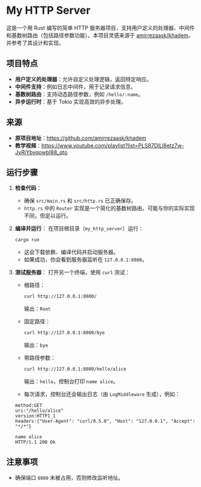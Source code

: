 # My HTTP Server

这是一个用 Rust 编写的简单 HTTP 服务器项目，支持用户定义的处理器、中间件和基数树路由（包括路径参数功能）。本项目灵感来源于 [amirrezaask/khadem](https://github.com/amirrezaask/khadem)，并参考了其设计和实现。

## 项目特点

- **用户定义的处理器**：允许自定义处理逻辑，返回特定响应。
- **中间件支持**：例如日志中间件，用于记录请求信息。
- **基数树路由**：支持动态路径参数，例如 `/hello/:name`。
- **异步运行时**：基于 Tokio 实现高效的异步处理。

## 来源

- **原项目地址**：<https://github.com/amirrezaask/khadem>
- **教学视频**：<https://www.youtube.com/playlist?list=PLS87DlLl8etz7w-JyRjYbyqowbI88_qto>

## 运行步骤

1. **检查代码**：
   - 确保 `src/main.rs` 和 `src/http.rs` 已正确保存。
   - `http.rs` 中的 `Router` 实现是一个简化的基数树路由，可能与你的实际实现不同，但足以运行。

2. **编译并运行**：
   在项目根目录（`my_http_server`）运行：

   ```bash
   cargo run
   ```

   - 这会下载依赖、编译代码并启动服务器。
   - 如果成功，你会看到服务器监听在 `127.0.0.1:8080`。

3. **测试服务器**：
   打开另一个终端，使用 `curl` 测试：
   - 根路径：

     ```bash
     curl http://127.0.0.1:8080/
     ```

     输出：`Root`
   - 固定路径：

     ```bash
     curl http://127.0.0.1:8080/bye
     ```

     输出：`bye`
   - 带路径参数：

     ```bash
     curl http://127.0.0.1:8080/hello/alice
     ```

     输出：`hello`，控制台打印 `name alice`。

   - 每次请求，控制台还会输出日志（由 `LogMiddleware` 生成），例如：

   ```
   method:GET
   uri:"/hello/alice"
   version:HTTP1_1
   headers:{"User-Agent": "curl/8.5.0", "Host": "127.0.0.1", "Accept": "*/*"}

   name alice
   HTTP/1.1 200 Ok
   ```

## 注意事项

- 确保端口 `8080` 未被占用，否则修改监听地址。

